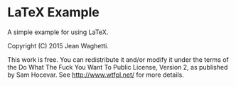 
# LaTeX Example

A simple example for using LaTeX.

Copyright (C) 2015 Jean Waghetti.

This work is free. You can redistribute it and/or modify it under the
terms of the Do What The Fuck You Want To Public License, Version 2,
as published by Sam Hocevar. See http://www.wtfpl.net/ for more details.

